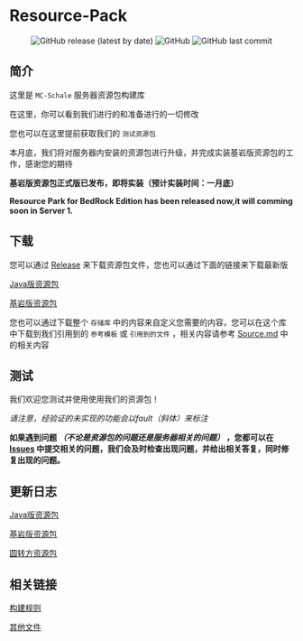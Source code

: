 # Resource-Pack

<div align="center">
 <img alt="GitHub release (latest by date)" src="https://img.shields.io/github/v/release/MC-Schale/Resource-pack?style=for-the-badge"> 
 <img alt="GitHub" src="https://img.shields.io/github/license/MC-Schale/Resource-pack?style=for-the-badge"> 
 <img alt="GitHub last commit" src="https://img.shields.io/github/last-commit/MC-Schale/Resource-pack?style=for-the-badge"> 
</div>

## 简介

这里是 `MC-Schale` 服务器资源包构建库

在这里，你可以看到我们进行的和准备进行的一切修改

您也可以在这里提前获取我们的 `测试资源包`

本月底，我们将对服务器内安装的资源包进行升级，并完成实装基岩版资源包的工作，感谢您的期待

**基岩版资源包正式版已发布，即将实装（预计实装时间：一月底）**

**Resource Park for BedRock Edition has been released now,it will comming soon in Server 1.**

## 下载

您可以通过 [Release](https://github.com/MC-Schale/Resource-pack/releases) 来下载资源包文件，您也可以通过下面的链接来下载最新版

[Java版资源包](https://github.com/MC-Schale/Resource-pack/releases/download/JE_Server1_Release_1.8.0/MC-Schale.JE.r1.8.0.zip)

[基岩版资源包](https://github.com/MC-Schale/Resource-pack/releases/download/BE_Server1_Release_1.5.0/MC-Schale.BE.r1.5.0.mcpack)

您也可以通过下载整个 `存储库` 中的内容来自定义您需要的内容，您可以在这个库中下载到我们引用到的 `参考模板` 或 `引用到的文件` ，相关内容请参考  [Source.md](https://github.com/MC-Schale/Resource-pack/blob/main/Samples/Source.md) 中的相关内容

## 测试

我们欢迎您测试并使用使用我们的资源包！

*请注意，经验证的未实现的功能会以fault（斜体）来标注*

**如果遇到问题 *（不论是资源包的问题还是服务器相关的问题）* ，您都可以在 [Issues](https://github.com/MC-Schale/Resource-pack/issues) 中提交相关的问题，我们会及时检查出现问题，并给出相关答复，同时修复出现的问题。**

## 更新日志

[Java版资源包](https://github.com/MC-Schale/Resource-pack/blob/main/Server1/ResourcePack(JavaEdition)/Changelog.md)

[基岩版资源包](https://github.com/MC-Schale/Resource-pack/blob/main/Server1/ResourcePack(BedrockEdition)/Changelog.md)

[圆转方资源包](https://github.com/MC-Schale/Resource-pack/blob/main/%E5%9C%86%E8%BD%AC%E6%96%B9%E6%8B%93%E5%B1%95%E5%8C%85%20For%20Java%20Edition/Changelog.md)

## 相关链接

[构建规则](https://github.com/MC-Schale/Resource-pack/blob/main/Rules.md)

[其他文件](https://github.com/MC-Schale/Resource-pack/blob/main/Others/Illustrate.md)
